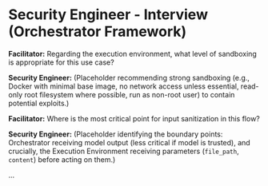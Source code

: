 # Security Engineer - Interview (Orchestrator Framework)

**Facilitator:** Regarding the execution environment, what level of sandboxing is appropriate for this use case?

**Security Engineer:** (Placeholder recommending strong sandboxing (e.g., Docker with minimal base image, no network access unless essential, read-only root filesystem where possible, run as non-root user) to contain potential exploits.)

**Facilitator:** Where is the most critical point for input sanitization in this flow?

**Security Engineer:** (Placeholder identifying the boundary points: Orchestrator receiving model output (less critical if model is trusted), and crucially, the Execution Environment receiving parameters (`file_path`, `content`) before acting on them.)

... 